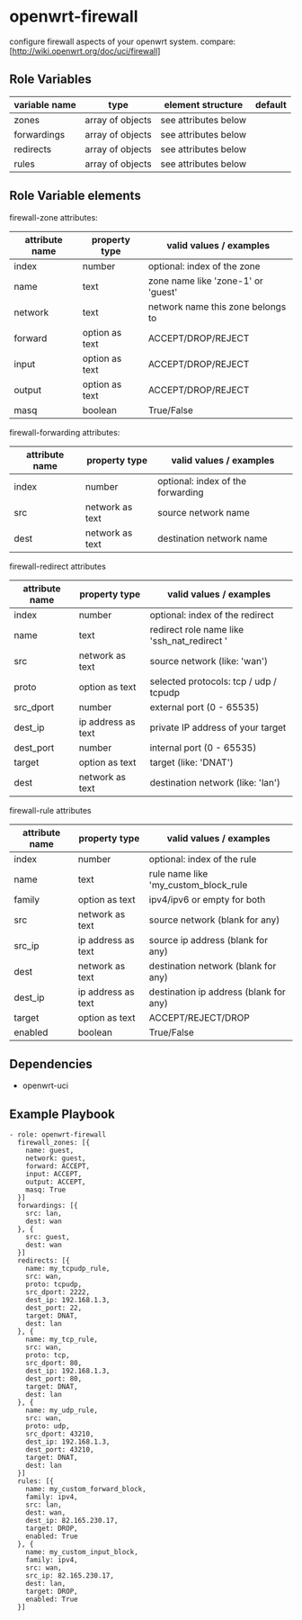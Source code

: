 openwrt-firewall
================

configure firewall aspects of your openwrt system.
compare: [http://wiki.openwrt.org/doc/uci/firewall]

Role Variables
--------------

| variable name     | type             | element structure    | default |
|-------------------|------------------|----------------------|---------|
| zones             | array of objects | see attributes below | <empty> |
| forwardings       | array of objects | see attributes below | <empty> |
| redirects         | array of objects | see attributes below | <empty> |
| rules             | array of objects | see attributes below | <empty> |

Role Variable elements
----------------------

firewall-zone attributes:

| attribute name | property type       | valid values / examples            |
|----------------|---------------------|------------------------------------|
| index          | number              | optional: index of the zone        |
| name           | text                | zone name like 'zone-1' or 'guest' |
| network        | text                | network name this zone belongs to  |
| forward        | option as text      | ACCEPT/DROP/REJECT                 |
| input          | option as text      | ACCEPT/DROP/REJECT                 |
| output         | option as text      | ACCEPT/DROP/REJECT                 |
| masq           | boolean             | True/False                         |

firewall-forwarding attributes:

| attribute name | property type       | valid values / examples            |
|----------------|---------------------|------------------------------------|
| index          | number              | optional: index of the forwarding  |
| src            | network as text     | source network name                |
| dest           | network as text     | destination network name           |

firewall-redirect attributes

| attribute name | property type       | valid values / examples                     |
|----------------|---------------------|---------------------------------------------|
| index          | number              | optional: index of the redirect             |
| name           | text                | redirect role name like 'ssh_nat_redirect ' |
| src            | network as text     | source network (like: 'wan')                |
| proto          | option as text      | selected protocols: tcp / udp / tcpudp      |
| src_dport      | number              | external port (0 - 65535)                   |
| dest_ip        | ip address as text  | private IP address of your target           |
| dest_port      | number              | internal port (0 - 65535)                   |
| target         | option as text      | target (like: 'DNAT')                       |
| dest           | network as text     | destination network (like: 'lan')           |

firewall-rule attributes

| attribute name | property type       | valid values / examples                     |
|----------------|---------------------|---------------------------------------------|
| index          | number              | optional: index of the rule                 |
| name           | text                | rule name like 'my_custom_block_rule        |
| family         | option as text      | ipv4/ipv6 or empty for both                 |
| src            | network as text     | source network (blank for any)              |
| src_ip         | ip address as text  | source ip address (blank for any)           |
| dest           | network as text     | destination network (blank for any)         |
| dest_ip        | ip address as text  | destination ip address (blank for any)      |
| target         | option as text      | ACCEPT/REJECT/DROP                          |
| enabled        | boolean             | True/False                                  |

Dependencies
------------

* openwrt-uci

Example Playbook
----------------

```
- role: openwrt-firewall
  firewall_zones: [{
    name: guest,
    network: guest,
    forward: ACCEPT,
    input: ACCEPT,
    output: ACCEPT,
    masq: True
  }]
  forwardings: [{
    src: lan,
    dest: wan
  }, {
    src: guest,
    dest: wan
  }]
  redirects: [{
    name: my_tcpudp_rule,
    src: wan,
    proto: tcpudp,
    src_dport: 2222,
    dest_ip: 192.168.1.3,
    dest_port: 22,
    target: DNAT,
    dest: lan
  }, {
    name: my_tcp_rule,
    src: wan,
    proto: tcp,
    src_dport: 80,
    dest_ip: 192.168.1.3,
    dest_port: 80,
    target: DNAT,
    dest: lan
  }, {
    name: my_udp_rule,
    src: wan,
    proto: udp,
    src_dport: 43210,
    dest_ip: 192.168.1.3,
    dest_port: 43210,
    target: DNAT,
    dest: lan
  }]
  rules: [{
    name: my_custom_forward_block,
    family: ipv4,
    src: lan,
    dest: wan,
    dest_ip: 82.165.230.17,
    target: DROP,
    enabled: True
  }, {
    name: my_custom_input_block,
    family: ipv4,
    src: wan,
    src_ip: 82.165.230.17,
    dest: lan,
    target: DROP,
    enabled: True
  }]
```

[http://wiki.openwrt.org/doc/uci/wireless]: http://wiki.openwrt.org/doc/uci/firewall
[https://github.com/lefant/ansible-openwrt-firewall]: https://github.com/lefant/ansible-openwrt-firewall
